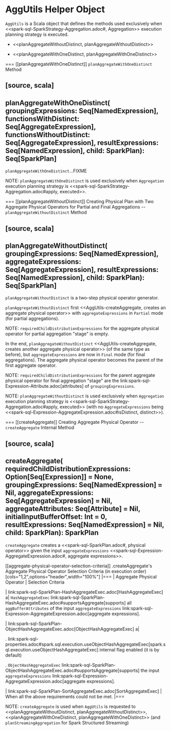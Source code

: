 # AggUtils Helper Object

`AggUtils` is a Scala object that defines the methods used exclusively when <<spark-sql-SparkStrategy-Aggregation.adoc#, Aggregation>> execution planning strategy is executed.

* <<planAggregateWithoutDistinct, planAggregateWithoutDistinct>>

* <<planAggregateWithOneDistinct, planAggregateWithOneDistinct>>

=== [[planAggregateWithOneDistinct]] `planAggregateWithOneDistinct` Method

[source, scala]
----
planAggregateWithOneDistinct(
  groupingExpressions: Seq[NamedExpression],
  functionsWithDistinct: Seq[AggregateExpression],
  functionsWithoutDistinct: Seq[AggregateExpression],
  resultExpressions: Seq[NamedExpression],
  child: SparkPlan): Seq[SparkPlan]
----

`planAggregateWithOneDistinct`...FIXME

NOTE: `planAggregateWithOneDistinct` is used exclusively when `Aggregation` execution planning strategy is <<spark-sql-SparkStrategy-Aggregation.adoc#apply, executed>>.

=== [[planAggregateWithoutDistinct]] Creating Physical Plan with Two Aggregate Physical Operators for Partial and Final Aggregations -- `planAggregateWithoutDistinct` Method

[source, scala]
----
planAggregateWithoutDistinct(
  groupingExpressions: Seq[NamedExpression],
  aggregateExpressions: Seq[AggregateExpression],
  resultExpressions: Seq[NamedExpression],
  child: SparkPlan): Seq[SparkPlan]
----

`planAggregateWithoutDistinct` is a two-step physical operator generator.

`planAggregateWithoutDistinct` first <<AggUtils-createAggregate, creates an aggregate physical operator>> with `aggregateExpressions` in `Partial` mode (for partial aggregations).

NOTE: `requiredChildDistributionExpressions` for the aggregate physical operator for partial aggregation "stage" is empty.

In the end, `planAggregateWithoutDistinct` <<AggUtils-createAggregate, creates another aggregate physical operator>> (of the same type as before), but `aggregateExpressions` are now in `Final` mode (for final aggregations). The aggregate physical operator becomes the parent of the first aggregate operator.

NOTE: `requiredChildDistributionExpressions` for the parent aggregate physical operator for final aggregation "stage" are the link:spark-sql-Expression-Attribute.adoc[attributes] of `groupingExpressions`.

NOTE: `planAggregateWithoutDistinct` is used exclusively when `Aggregation` execution planning strategy is <<spark-sql-SparkStrategy-Aggregation.adoc#apply, executed>> (with no `AggregateExpressions` being <<spark-sql-Expression-AggregateExpression.adoc#isDistinct, distinct>>).

=== [[createAggregate]] Creating Aggregate Physical Operator -- `createAggregate` Internal Method

[source, scala]
----
createAggregate(
  requiredChildDistributionExpressions: Option[Seq[Expression]] = None,
  groupingExpressions: Seq[NamedExpression] = Nil,
  aggregateExpressions: Seq[AggregateExpression] = Nil,
  aggregateAttributes: Seq[Attribute] = Nil,
  initialInputBufferOffset: Int = 0,
  resultExpressions: Seq[NamedExpression] = Nil,
  child: SparkPlan): SparkPlan
----

`createAggregate` creates a <<spark-sql-SparkPlan.adoc#, physical operator>> given the input `aggregateExpressions` <<spark-sql-Expression-AggregateExpression.adoc#, aggregate expressions>>.

[[aggregate-physical-operator-selection-criteria]]
.createAggregate's Aggregate Physical Operator Selection Criteria (in execution order)
[cols="1,2",options="header",width="100%"]
|===
| Aggregate Physical Operator
| Selection Criteria

| link:spark-sql-SparkPlan-HashAggregateExec.adoc[HashAggregateExec]
a| `HashAggregateExec` link:spark-sql-SparkPlan-HashAggregateExec.adoc#supportsAggregate[supports] all `aggBufferAttributes` of the input `aggregateExpressions` link:spark-sql-Expression-AggregateExpression.adoc[aggregate expressions].

| link:spark-sql-SparkPlan-ObjectHashAggregateExec.adoc[ObjectHashAggregateExec]
a|

. link:spark-sql-properties.adoc#spark.sql.execution.useObjectHashAggregateExec[spark.sql.execution.useObjectHashAggregateExec] internal flag enabled (it is by default)

. `ObjectHashAggregateExec` link:spark-sql-SparkPlan-ObjectHashAggregateExec.adoc#supportsAggregate[supports] the input `aggregateExpressions` link:spark-sql-Expression-AggregateExpression.adoc[aggregate expressions].

| link:spark-sql-SparkPlan-SortAggregateExec.adoc[SortAggregateExec]
| When all the above requirements could not be met.
|===

NOTE: `createAggregate` is used when `AggUtils` is requested to <<planAggregateWithoutDistinct, planAggregateWithoutDistinct>>, <<planAggregateWithOneDistinct, planAggregateWithOneDistinct>> (and `planStreamingAggregation` for Spark Structured Streaming)
